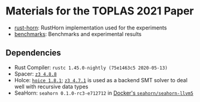 # Materials for the TOPLAS 2021 Paper

- [rust-horn](./rust-horn): RustHorn implementation used for the experiments
- [benchmarks](./benchmarks): Benchmarks and experimental results

## Dependencies

- Rust Compiler: `rustc 1.45.0-nightly (75e1463c5 2020-05-13)`
- Spacer: [`z3 4.8.8`](https://github.com/Z3Prover/z3/releases/tag/z3-4.8.8)
- HoIce: [`hoice 1.8.1`](https://github.com/hopv/hoice); [`z3 4.7.1`](https://github.com/Z3Prover/z3/releases/tag/z3-4.7.1) is used as a backend SMT solver to deal well with recursive data types
- SeaHorn: `seahorn 0.1.0-rc3-e712712` in [Docker's `seahorn/seahorn-llvm5`](https://hub.docker.com/r/seahorn/seahorn-llvm5)

